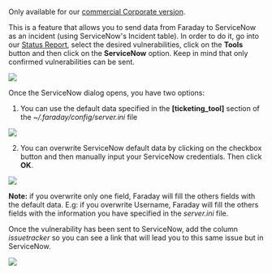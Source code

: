 Only available for our [commercial Corporate version](https://www.faradaysec.com/#download).

This is a feature that allows you to send data from Faraday to ServiceNow as an incident (using ServiceNow's Incident table). In order to do it, go into our [Status Report](https://github.com/infobyte/faraday/wiki/Status-report), select the desired vulnerabilities, click on the **Tools** button and then click on the **ServiceNow** option. Keep in mind that only confirmed vulnerabilities can be sent.

![](https://raw.githubusercontent.com/wiki/infobyte/faraday/images/servicenow/button.png)

Once the ServiceNow dialog opens, you have two options:

1. You can use the default data specified in the **[ticketing_tool]** section of the _~/.faraday/config/server.ini_ file

![](https://raw.githubusercontent.com/wiki/infobyte/faraday/images/servicenow/dialog_default_data.png)


2. You can overwrite ServiceNow default data by clicking on the checkbox button and then manually input your ServiceNow credentials. Then click **OK**.

![](https://raw.githubusercontent.com/wiki/infobyte/faraday/images/servicenow/dialog_overwrited_data.png)

**Note:** if you overwrite only one field, Faraday will fill the others fields with the default data. E.g: if you overwrite Username, Faraday will fill the others fields with the information you have specified in the _server.ini_ file.

Once the vulnerability has been sent to ServiceNow, add the column _issuetracker_ so you can see a link that will lead you to this same issue but in ServiceNow.

![](https://raw.githubusercontent.com/wiki/infobyte/faraday/images/servicenow/issuetracker.png)
